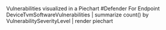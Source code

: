 Vulnerabilities visualized in a Piechart
#Defender For Endpoint
		DeviceTvmSoftwareVulnerabilities
		| summarize count() by VulnerabilitySeverityLevel
		| render piechart


